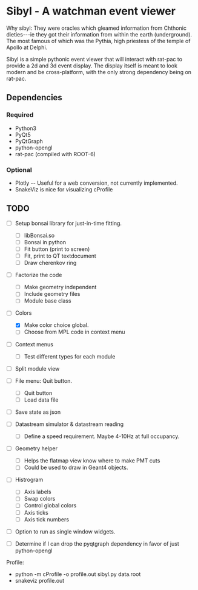 Sibyl - A watchman event viewer
===============================
Why sibyl: They were oracles which gleamed information from Chthonic
dieties---ie they got their information from within the earth (underground).
The most famous of which was the Pythia, high priestess of the temple of Apollo
at Delphi.

Sibyl is a simple pythonic event viewer that will interact with rat-pac to
provide a 2d and 3d event display. The display itself is meant to look modern
and be cross-platform, with the only strong dependency being on rat-pac.

Dependencies
------------
### Required
- Python3
- PyQt5
- PyQtGraph
- python-opengl
- rat-pac (compiled with ROOT-6)
### Optional
- Plotly -- Useful for a web conversion, not currently implemented.
- SnakeViz is nice for visualizing cProfile

TODO
----
- [ ] Setup bonsai library for just-in-time fitting.
  - [ ] libBonsai.so
  - [ ] Bonsai in python
  - [ ] Fit button (print to screen)
  - [ ] Fit, print to QT textdocument
  - [ ] Draw cherenkov ring
- [ ] Factorize the code
  - [ ] Make geometry independent
  - [ ] Include geometry files
  - [ ] Module base class
- [ ] Colors
  - [x] Make color choice global.
  - [ ] Choose from MPL code in context menu
- [ ] Context menus
  - [ ] Test different types for each module
- [ ] Split module view
- [ ] File menu: Quit button.
  - [ ] Quit button
  - [ ] Load data file
- [ ] Save state as json
- [ ] Datastream simulator & datastream reading
  - [ ] Define a speed requirement. Maybe 4-10Hz at full occupancy.
- [ ] Geometry helper
  - [ ] Helps the flatmap view know where to make PMT cuts
  - [ ] Could be used to draw in Geant4 objects.
- [ ] Histrogram
  - [ ] Axis labels
  - [ ] Swap colors
  - [ ] Control global colors
  - [ ] Axis ticks
  - [ ] Axis tick numbers
- [ ] Option to run as single window widgets.

- [ ] Determine if I can drop the pyqtgraph dependency in favor of
just python-opengl


Profile:
- python -m cProfile -o profile.out sibyl.py data.root
- snakeviz profile.out
